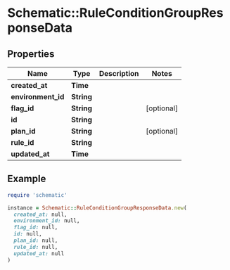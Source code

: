 # Schematic::RuleConditionGroupResponseData

## Properties

| Name | Type | Description | Notes |
| ---- | ---- | ----------- | ----- |
| **created_at** | **Time** |  |  |
| **environment_id** | **String** |  |  |
| **flag_id** | **String** |  | [optional] |
| **id** | **String** |  |  |
| **plan_id** | **String** |  | [optional] |
| **rule_id** | **String** |  |  |
| **updated_at** | **Time** |  |  |

## Example

```ruby
require 'schematic'

instance = Schematic::RuleConditionGroupResponseData.new(
  created_at: null,
  environment_id: null,
  flag_id: null,
  id: null,
  plan_id: null,
  rule_id: null,
  updated_at: null
)
```

